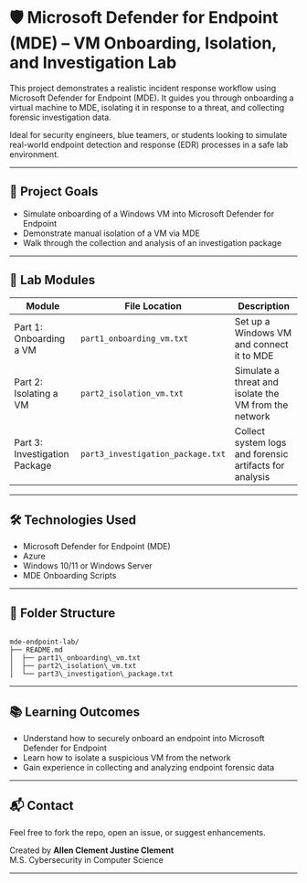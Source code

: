 # 🛡️ Microsoft Defender for Endpoint (MDE) – VM Onboarding, Isolation, and Investigation Lab

This project demonstrates a realistic incident response workflow using Microsoft Defender for Endpoint (MDE). It guides you through onboarding a virtual machine to MDE, isolating it in response to a threat, and collecting forensic investigation data.

Ideal for security engineers, blue teamers, or students looking to simulate real-world endpoint detection and response (EDR) processes in a safe lab environment.

---

## 🎯 Project Goals

- Simulate onboarding of a Windows VM into Microsoft Defender for Endpoint
- Demonstrate manual isolation of a VM via MDE
- Walk through the collection and analysis of an investigation package

---

## 🧩 Lab Modules

| Module | File Location | Description |
|--------|------------------------------|-------------|
| Part 1: Onboarding a VM | `part1_onboarding_vm.txt` | Set up a Windows VM and connect it to MDE |
| Part 2: Isolating a VM  | `part2_isolation_vm.txt`  | Simulate a threat and isolate the VM from the network |
| Part 3: Investigation Package | `part3_investigation_package.txt` | Collect system logs and forensic artifacts for analysis |

---

## 🛠️ Technologies Used

- Microsoft Defender for Endpoint (MDE)
- Azure
- Windows 10/11 or Windows Server
- MDE Onboarding Scripts

---

## 📂 Folder Structure

```

mde-endpoint-lab/
├── README.md
│  ├── part1\_onboarding\_vm.txt
│  ├── part2\_isolation\_vm.txt
│  └── part3\_investigation\_package.txt

```

---

## 📚 Learning Outcomes

- Understand how to securely onboard an endpoint into Microsoft Defender for Endpoint
- Learn how to isolate a suspicious VM from the network
- Gain experience in collecting and analyzing endpoint forensic data

---

## 📬 Contact

Feel free to fork the repo, open an issue, or suggest enhancements.

Created by **Allen Clement Justine Clement**  
M.S. Cybersecurity in Computer Science

---
